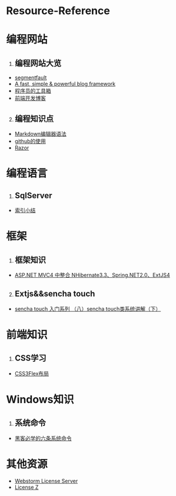  # Resource-Reference
# 编程网站
1. ## 编程网站大览
 + [segmentfault](https://segmentfault.com/)
 + [A fast, simple & powerful blog framework](https://hexo.io/)
 + [程序员的工具箱](https://tool.lu/)
 + [前端开发博客](http://caibaojian.com/)
2. ## 编程知识点
 + [Markdown编辑器语法](https://segmentfault.com/markdown)
 + [github的使用](https://www.zhihu.com/question/20070065)
 + [Razor](http://www.w3school.com.cn/aspnet/razor_intro.asp)
# 编程语言
1. ## SqlServer
+ [索引小结](https://www.cnblogs.com/lx823706/p/5531395.html)
# 框架
 1. ## 框架知识
 + [ASP.NET MVC4 中整合 NHibernate3.3、Spring.NET2.0、ExtJS4](http://www.voidcn.com/article/p-zlqsyzyx-vu.html)
 2. ## Extjs&&sencha touch
 + [sencha touch 入门系列 （八）sencha touch类系统讲解（下）](https://www.cnblogs.com/cjpx00008/p/3625583.html)
# 前端知识
 1. ## CSS学习
 + [CSS3Flex布局](https://www.cnblogs.com/sxz2008/p/6635196.html)
# Windows知识
 1. ## 系统命令
 + [黑客必学的六条系统命令](https://blog.csdn.net/qq_41350919/article/details/81060999)
# 其他资源
 + [Webstorm License Server](https://blog.csdn.net/dump_cong/article/details/80695943)
 + [License Z](https://licensez.com/)
